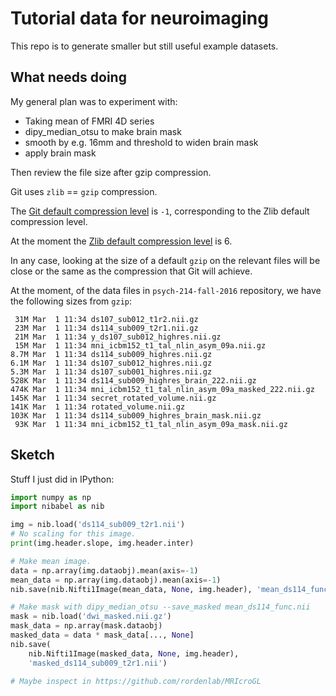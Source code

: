 # Tutorial data for neuroimaging

This repo is to generate smaller but still useful example datasets.

## What needs doing

My general plan was to experiment with:

* Taking mean of FMRI 4D series
* dipy_median_otsu to make brain mask
* smooth by e.g. 16mm and threshold to widen brain mask
* apply brain mask

Then review the file size after gzip compression.

Git uses `zlib` == `gzip` compression.

The [Git default compression
level](https://git-scm.com/docs/git-config#Documentation/git-config.txt-corecompression)
is `-1`, corresponding to the Zlib default compression level.

At the moment the [Zlib default compression
level](http://www.zlib.net/manual.html) is 6.

In any case, looking at the size of a default `gzip` on the relevant files
will be close or the same as the compression that Git will achieve.

At the moment, of the data files in `psych-214-fall-2016` repository, we have the following sizes from `gzip`:

```
 31M Mar  1 11:34 ds107_sub012_t1r2.nii.gz
 23M Mar  1 11:34 ds114_sub009_t2r1.nii.gz
 21M Mar  1 11:34 y_ds107_sub012_highres.nii.gz
 15M Mar  1 11:34 mni_icbm152_t1_tal_nlin_asym_09a.nii.gz
8.7M Mar  1 11:34 ds114_sub009_highres.nii.gz
6.1M Mar  1 11:34 ds107_sub012_highres.nii.gz
5.3M Mar  1 11:34 ds107_sub001_highres.nii.gz
528K Mar  1 11:34 ds114_sub009_highres_brain_222.nii.gz
474K Mar  1 11:34 mni_icbm152_t1_tal_nlin_asym_09a_masked_222.nii.gz
145K Mar  1 11:34 secret_rotated_volume.nii.gz
141K Mar  1 11:34 rotated_volume.nii.gz
103K Mar  1 11:34 ds114_sub009_highres_brain_mask.nii.gz
 93K Mar  1 11:34 mni_icbm152_t1_tal_nlin_asym_09a_mask.nii.gz
```

## Sketch

Stuff I just did in IPython:

```python
import numpy as np
import nibabel as nib

img = nib.load('ds114_sub009_t2r1.nii')
# No scaling for this image.
print(img.header.slope, img.header.inter)

# Make mean image.
data = np.array(img.dataobj).mean(axis=-1)
mean_data = np.array(img.dataobj).mean(axis=-1)
nib.save(nib.Nifti1Image(mean_data, None, img.header), 'mean_ds114_func.nii')

# Make mask with dipy_median_otsu --save_masked mean_ds114_func.nii
mask = nib.load('dwi_masked.nii.gz')
mask_data = np.array(mask.dataobj)
masked_data = data * mask_data[..., None]
nib.save(
    nib.Nifti1Image(masked_data, None, img.header),
    'masked_ds114_sub009_t2r1.nii')

# Maybe inspect in https://github.com/rordenlab/MRIcroGL
```
